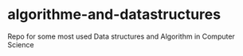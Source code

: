 # algorithme-and-datastructures
Repo for  some most  used Data structures and Algorithm in Computer Science
